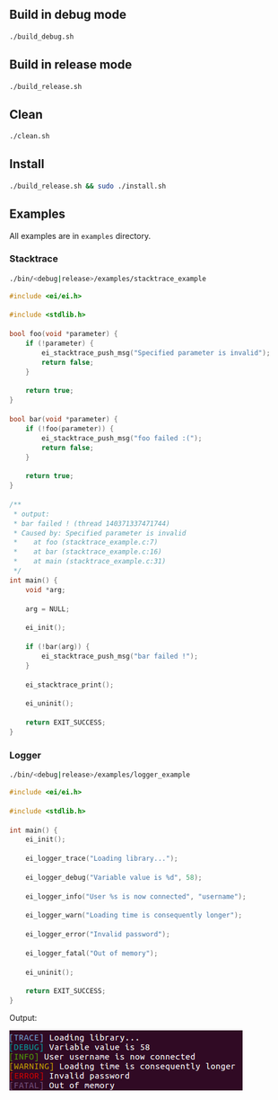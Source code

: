 ## Build in debug mode
```bash
./build_debug.sh
```

## Build in release mode
```bash
./build_release.sh
```

## Clean
```bash
./clean.sh
```

## Install
```bash
./build_release.sh && sudo ./install.sh
```

## Examples

All examples are in `examples` directory.

### Stacktrace

```bash
./bin/<debug|release>/examples/stacktrace_example
```

```c
#include <ei/ei.h>

#include <stdlib.h>

bool foo(void *parameter) {
    if (!parameter) {
        ei_stacktrace_push_msg("Specified parameter is invalid");
        return false;
    }

    return true;
}

bool bar(void *parameter) {
    if (!foo(parameter)) {
        ei_stacktrace_push_msg("foo failed :(");
        return false;
    }

    return true;
}

/**
 * output:
 * bar failed ! (thread 140371337471744)
 * Caused by: Specified parameter is invalid
 *    at foo (stacktrace_example.c:7)
 *    at bar (stacktrace_example.c:16)
 *    at main (stacktrace_example.c:31)
 */
int main() {
    void *arg;

    arg = NULL;

    ei_init();

    if (!bar(arg)) {
        ei_stacktrace_push_msg("bar failed !");
    }

    ei_stacktrace_print();

    ei_uninit();

    return EXIT_SUCCESS;
}
```

### Logger

```bash
./bin/<debug|release>/examples/logger_example
```

```c
#include <ei/ei.h>

#include <stdlib.h>

int main() {
    ei_init();

    ei_logger_trace("Loading library...");

    ei_logger_debug("Variable value is %d", 58);

    ei_logger_info("User %s is now connected", "username");

    ei_logger_warn("Loading time is consequently longer");

    ei_logger_error("Invalid password");

    ei_logger_fatal("Out of memory");

    ei_uninit();

    return EXIT_SUCCESS;
}
```

Output:

![logger example](/img/logger_example.png)
